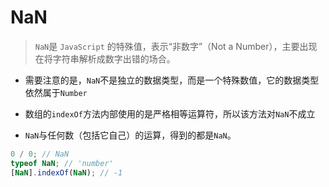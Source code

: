 # NaN

> `NaN`是 `JavaScript` 的特殊值，表示“非数字”（Not a Number），主要出现在将字符串解析成数字出错的场合。

- 需要注意的是，`NaN`不是独立的数据类型，而是一个特殊数值，它的数据类型依然属于`Number`

- 数组的`indexOf`方法内部使用的是严格相等运算符，所以该方法对`NaN`不成立
- `NaN`与任何数（包括它自己）的运算，得到的都是`NaN`。

```js
0 / 0; // NaN
typeof NaN; // 'number'
[NaN].indexOf(NaN); // -1
```

